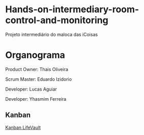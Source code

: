 # Hands-on-intermediary-room-control-and-monitoring
Projeto intermediário do maloca das iCoisas

# Organograma

Product Owner: Thais Oliveira

Scrum Master: Eduardo Izidorio

Developer: Lucas Aguiar

Developer: Yhasmim Ferreira

## Kanban
[Kanban LifeVault](https://github.com/users/Lucas-Ladislau/projects/4)
